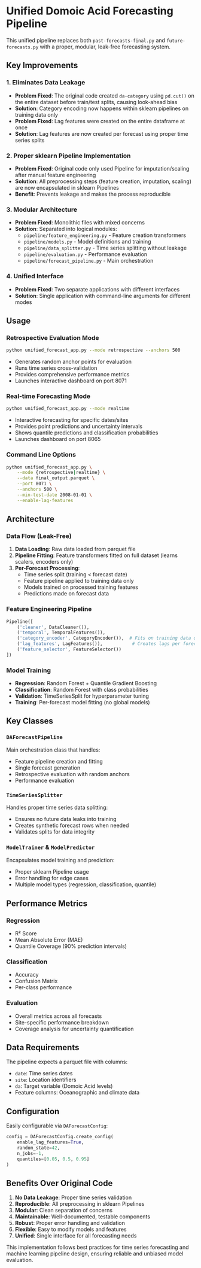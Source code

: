 # Unified Domoic Acid Forecasting Pipeline

This unified pipeline replaces both `past-forecasts-final.py` and `future-forecasts.py` with a proper, modular, leak-free forecasting system.

## Key Improvements

### 1. **Eliminates Data Leakage**
- **Problem Fixed**: The original code created `da-category` using `pd.cut()` on the entire dataset before train/test splits, causing look-ahead bias
- **Solution**: Category encoding now happens within sklearn pipelines on training data only
- **Problem Fixed**: Lag features were created on the entire dataframe at once
- **Solution**: Lag features are now created per forecast using proper time series splits

### 2. **Proper sklearn Pipeline Implementation**
- **Problem Fixed**: Original code only used Pipeline for imputation/scaling after manual feature engineering
- **Solution**: All preprocessing steps (feature creation, imputation, scaling) are now encapsulated in sklearn Pipelines
- **Benefit**: Prevents leakage and makes the process reproducible

### 3. **Modular Architecture**
- **Problem Fixed**: Monolithic files with mixed concerns
- **Solution**: Separated into logical modules:
  - `pipeline/feature_engineering.py` - Feature creation transformers
  - `pipeline/models.py` - Model definitions and training
  - `pipeline/data_splitter.py` - Time series splitting without leakage
  - `pipeline/evaluation.py` - Performance evaluation
  - `pipeline/forecast_pipeline.py` - Main orchestration

### 4. **Unified Interface**
- **Problem Fixed**: Two separate applications with different interfaces
- **Solution**: Single application with command-line arguments for different modes

## Usage

### Retrospective Evaluation Mode
```bash
python unified_forecast_app.py --mode retrospective --anchors 500
```
- Generates random anchor points for evaluation
- Runs time series cross-validation
- Provides comprehensive performance metrics
- Launches interactive dashboard on port 8071

### Real-time Forecasting Mode
```bash
python unified_forecast_app.py --mode realtime
```
- Interactive forecasting for specific dates/sites
- Provides point predictions and uncertainty intervals
- Shows quantile predictions and classification probabilities
- Launches dashboard on port 8065

### Command Line Options
```bash
python unified_forecast_app.py \
    --mode {retrospective|realtime} \
    --data final_output.parquet \
    --port 8071 \
    --anchors 500 \
    --min-test-date 2008-01-01 \
    --enable-lag-features
```

## Architecture

### Data Flow (Leak-Free)
1. **Data Loading**: Raw data loaded from parquet file
2. **Pipeline Fitting**: Feature transformers fitted on full dataset (learns scalers, encoders only)
3. **Per-Forecast Processing**:
   - Time series split (training < forecast date)
   - Feature pipeline applied to training data only
   - Models trained on processed training features
   - Predictions made on forecast data

### Feature Engineering Pipeline
```python
Pipeline([
    ('cleaner', DataCleaner()),
    ('temporal', TemporalFeatures()),
    ('category_encoder', CategoryEncoder()),  # Fits on training data only
    ('lag_features', LagFeatures()),           # Creates lags per forecast
    ('feature_selector', FeatureSelector())
])
```

### Model Training
- **Regression**: Random Forest + Quantile Gradient Boosting
- **Classification**: Random Forest with class probabilities
- **Validation**: TimeSeriesSplit for hyperparameter tuning
- **Training**: Per-forecast model fitting (no global models)

## Key Classes

### `DAForecastPipeline`
Main orchestration class that handles:
- Feature pipeline creation and fitting
- Single forecast generation
- Retrospective evaluation with random anchors
- Performance evaluation

### `TimeSeriesSplitter`
Handles proper time series data splitting:
- Ensures no future data leaks into training
- Creates synthetic forecast rows when needed
- Validates splits for data integrity

### `ModelTrainer` & `ModelPredictor`
Encapsulates model training and prediction:
- Proper sklearn Pipeline usage
- Error handling for edge cases
- Multiple model types (regression, classification, quantile)

## Performance Metrics

### Regression
- R² Score
- Mean Absolute Error (MAE)
- Quantile Coverage (90% prediction intervals)

### Classification
- Accuracy
- Confusion Matrix
- Per-class performance

### Evaluation
- Overall metrics across all forecasts
- Site-specific performance breakdown
- Coverage analysis for uncertainty quantification

## Data Requirements

The pipeline expects a parquet file with columns:
- `date`: Time series dates
- `site`: Location identifiers  
- `da`: Target variable (Domoic Acid levels)
- Feature columns: Oceanographic and climate data

## Configuration

Easily configurable via `DAForecastConfig`:
```python
config = DAForecastConfig.create_config(
    enable_lag_features=True,
    random_state=42,
    n_jobs=-1,
    quantiles=[0.05, 0.5, 0.95]
)
```

## Benefits Over Original Code

1. **No Data Leakage**: Proper time series validation
2. **Reproducible**: All preprocessing in sklearn Pipelines  
3. **Modular**: Clean separation of concerns
4. **Maintainable**: Well-documented, testable components
5. **Robust**: Proper error handling and validation
6. **Flexible**: Easy to modify models and features
7. **Unified**: Single interface for all forecasting needs

This implementation follows best practices for time series forecasting and machine learning pipeline design, ensuring reliable and unbiased model evaluation.